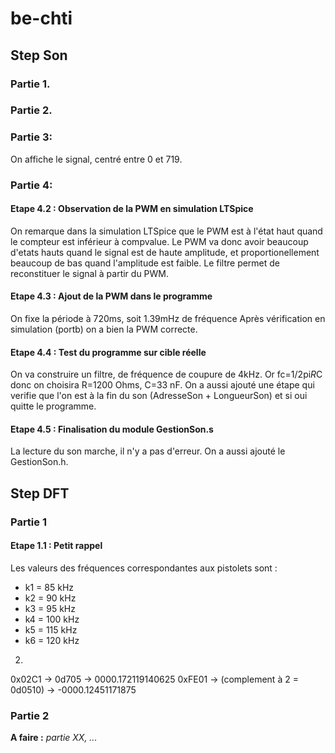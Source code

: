 # be-chti


## **Step Son**
### Partie 1.
### Partie 2.
### Partie 3: 
On affiche le signal, centré entre 0 et 719. 

### Partie 4:
#### Etape 4.2 : Observation de la PWM en simulation LTSpice
On remarque dans la simulation LTSpice que le PWM est à l'état haut quand le compteur est inférieur à compvalue.
Le PWM va donc avoir beaucoup d'etats hauts quand le signal est de haute amplitude, et proportionellement beaucoup de bas quand l'amplitude est faible. Le filtre permet de reconstituer le signal à partir du PWM.

#### Etape 4.3 : Ajout de la PWM dans le programme
On fixe la période à 720ms, soit 1.39mHz de fréquence
Après vérification en simulation (portb) on a bien la PWM correcte.

#### Etape 4.4 : Test du programme sur cible réelle 
On va construire un filtre, de fréquence de coupure de 4kHz. Or fc=1/2pi*R*C donc on choisira R=1200 Ohms, C=33 nF.
On a aussi ajouté une étape qui verifie que l'on est à la fin du son (AdresseSon + LongueurSon) et si oui quitte le programme.

#### Etape 4.5 : Finalisation du module GestionSon.s

La lecture du son marche, il n'y a pas d'erreur. On a aussi ajouté le GestionSon.h.



## **Step DFT**
### Partie 1

#### Etape 1.1 : Petit rappel

Les valeurs des fréquences correspondantes aux pistolets sont :
* k1 = 85 kHz
* k2 = 90 kHz
* k3 = 95 kHz
* k4 = 100 kHz
* k5 = 115 kHz
* k6 = 120 kHz

2. 
0x02C1 → 0d705    -> 0000.172119140625
0xFE01 -> (complement à 2 = 0d0510) -> -0000.12451171875



### Partie 2


**A faire :** *partie XX, ...*
